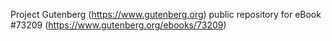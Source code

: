 Project Gutenberg (https://www.gutenberg.org) public repository
for eBook #73209 (https://www.gutenberg.org/ebooks/73209)
